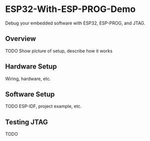 # ESP32-With-ESP-PROG-Demo
Debug your embedded software with ESP32, ESP-PROG, and JTAG.

## Overview

TODO Show picture of setup, describe how it works

## Hardware Setup

Wiring, hardware, etc.

## Software Setup

TODO ESP-IDF, project example, etc.

## Testing JTAG

TODO
